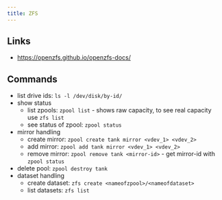 ```yaml
---
title: ZFS
---
```


## Links
- https://openzfs.github.io/openzfs-docs/

## Commands
- list drive ids: `ls -l /dev/disk/by-id/`
- show status
  - list zpools: `zpool list` - shows raw capacity, to see real capacity use `zfs list`
  - see status of zpool: `zpool status`
- mirror handling
  - create mirror: `zpool create tank mirror <vdev_1> <vdev_2>`
  - add mirror: `zpool add tank mirror <vdev_1> <vdev_2>`
  - remove mirror: `zpool remove tank <mirror-id>` - get mirror-id with `zpool status`
- delete pool: `zpool destroy tank`
- dataset handling
  - create dataset: `zfs create <nameofzpool>/<nameofdataset>`
  - list datasets: `zfs list`
